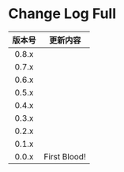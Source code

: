 # Change Log Full

| 版本号 | 更新内容
|:-----:|--------
| 0.8.x |
| 0.7.x |
| 0.6.x |
| 0.5.x |
| 0.4.x |
| 0.3.x |
| 0.2.x |
| 0.1.x |
| 0.0.x | First Blood!


